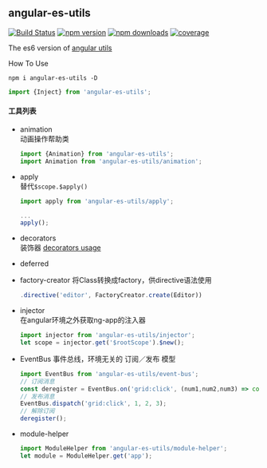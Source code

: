 ## angular-es-utils

[![Build Status](https://img.shields.io/travis/kuitos/angular-es-utils.svg?style=flat)](https://travis-ci.org/kuitos/angular-es-utils)
[![npm version](https://img.shields.io/npm/v/angular-es-utils.svg?style=flat)](https://www.npmjs.com/package/angular-es-utils)
[![npm downloads](https://img.shields.io/npm/dt/angular-es-utils.svg?style=flat)](https://www.npmjs.com/package/angular-es-utils)
[![coverage](https://img.shields.io/codecov/c/github/kuitos/angular-es-utils.svg?style=flat)](https://codecov.io/gh/kuitos/angular-es-utils)

The es6 version of [angular utils](https://github.com/kuitos/angular-utils)     

How To Use

```shell
npm i angular-es-utils -D
```

```js
import {Inject} from 'angular-es-utils';
```

#### 工具列表
* animation  
	动画操作帮助类

	```js
	import {Animation} from 'angular-es-utils';
	import Animation from 'angular-es-utils/animation';
	```

* apply  
	替代`$scope.$apply()`
	
	```js
	import apply from 'angular-es-utils/apply';
	
	...
	apply();
	```


* decorators  
	装饰器
	[decorators usage](https://github.com/kuitos/angular-es-utils/blob/master/src%2Fdecorators%2FREADME.md)

* deferred
* factory-creator
	将Class转换成factory，供directive语法使用
	
	```js
	.directive('editor', FactoryCreator.create(Editor))
	```

* injector  
	在angular环境之外获取ng-app的注入器
	
	```js
	import injector from 'angular-es-utils/injector';
	let scope = injector.get('$rootScope').$new();
	```
	
* EventBus
	事件总线，环境无关的 订阅／发布 模型

	```js
	import EventBus from 'angular-es-utils/event-bus';
    // 订阅消息
    const deregister = EventBus.on('grid:click', (num1,num2,num3) => console.log(num1, num2, num3));
    // 发布消息
    EventBus.dispatch('grid:click', 1, 2, 3);
    // 解除订阅
    deregister();
	```

* module-helper
	
	```js
	import ModuleHelper from 'angular-es-utils/module-helper';
	let module = ModuleHelper.get('app');
	```
	